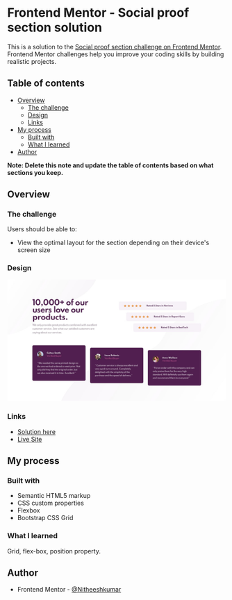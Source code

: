 # Frontend Mentor - Social proof section solution

This is a solution to the [Social proof section challenge on Frontend Mentor](https://www.frontendmentor.io/challenges/social-proof-section-6e0qTv_bA). Frontend Mentor challenges help you improve your coding skills by building realistic projects. 

## Table of contents

- [Overview](#overview)
  - [The challenge](#the-challenge)
  - [Design](#design)
  - [Links](#links)
- [My process](#my-process)
  - [Built with](#built-with)
  - [What I learned](#what-i-learned)
- [Author](#author)

**Note: Delete this note and update the table of contents based on what sections you keep.**

## Overview

### The challenge

Users should be able to:

- View the optimal layout for the section depending on their device's screen size

### Design

![](design/desktop-design.jpg)

### Links

- [Solution here](https://your-solution-url.com)
- [Live Site](https://nitheeshkumar-c.github.io/social-proof-section-challenge/)

## My process

### Built with

- Semantic HTML5 markup
- CSS custom properties
- Flexbox
- Bootstrap CSS Grid


### What I learned

Grid, flex-box, position property.

## Author

- Frontend Mentor - [@Nitheeshkumar](https://www.frontendmentor.io/profile/NitheeshKumar-C)
